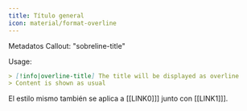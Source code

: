```yaml
---
title: Título general
icon: material/format-overline
---
```


Metadatos Callout: "sobreline-title"

Usage:
```md
> [!info|overline-title] The title will be displayed as overline
> Content is shown as usual
```

El estilo mismo también se aplica a [[LINK0]]] junto con [[LINK1]]].